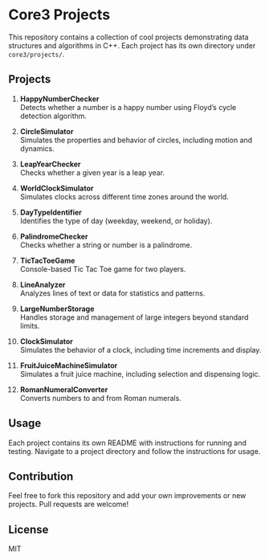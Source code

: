 # Core3 Projects

This repository contains a collection of cool projects demonstrating data structures and algorithms in C++. Each project has its own directory under `core3/projects/`.

## Projects

1. **HappyNumberChecker**  
   Detects whether a number is a happy number using Floyd’s cycle detection algorithm.

2. **CircleSimulator**  
   Simulates the properties and behavior of circles, including motion and dynamics.

3. **LeapYearChecker**  
   Checks whether a given year is a leap year.

4. **WorldClockSimulator**  
   Simulates clocks across different time zones around the world.

5. **DayTypeIdentifier**  
   Identifies the type of day (weekday, weekend, or holiday).

6. **PalindromeChecker**  
   Checks whether a string or number is a palindrome.

7. **TicTacToeGame**  
   Console-based Tic Tac Toe game for two players.

8. **LineAnalyzer**  
   Analyzes lines of text or data for statistics and patterns.

9. **LargeNumberStorage**  
   Handles storage and management of large integers beyond standard limits.

10. **ClockSimulator**  
    Simulates the behavior of a clock, including time increments and display.

11. **FruitJuiceMachineSimulator**  
    Simulates a fruit juice machine, including selection and dispensing logic.

12. **RomanNumeralConverter**  
    Converts numbers to and from Roman numerals.

## Usage

Each project contains its own README with instructions for running and testing. Navigate to a project directory and follow the instructions for usage.

## Contribution

Feel free to fork this repository and add your own improvements or new projects. Pull requests are welcome!

## License

MIT
